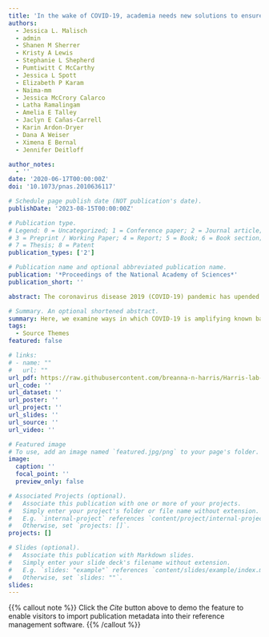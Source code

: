 ```yaml
---
title: 'In the wake of COVID-19, academia needs new solutions to ensure gender equity'
authors:
  - Jessica L. Malisch
  - admin
  - Shanen M Sherrer
  - Kristy A Lewis
  - Stephanie L Shepherd
  - Pumtiwitt C McCarthy
  - Jessica L Spott
  - Elizabeth P Karam
  - Naima-mm
  - Jessica McCrory Calarco
  - Latha Ramalingam
  - Amelia E Talley
  - Jaclyn E Cañas-Carrell
  - Karin Ardon-Dryer
  - Dana A Weiser
  - Ximena E Bernal
  - Jennifer Deitloff

author_notes:
  - ''
date: '2020-06-17T00:00:00Z'
doi: '10.1073/pnas.2010636117'

# Schedule page publish date (NOT publication's date).
publishDate: '2023-08-15T00:00:00Z'

# Publication type.
# Legend: 0 = Uncategorized; 1 = Conference paper; 2 = Journal article;
# 3 = Preprint / Working Paper; 4 = Report; 5 = Book; 6 = Book section;
# 7 = Thesis; 8 = Patent
publication_types: ['2']

# Publication name and optional abbreviated publication name.
publication: '*Proceedings of the National Academy of Sciences*'
publication_short: ''

abstract: The coronavirus disease 2019 (COVID-19) pandemic has upended almost every facet of academia. Almost overnight the system faced a sudden transition to remote teaching and learning, changes in grading systems, and the loss of access to research resources. Additionally, shifts in household labor, childcare, eldercare, and physical confinement have increased students’ and faculty’s mental health needs and reduced the time available to perform academic work. A pandemic naturally highlights privileges, such as financial security and access to mental health care. It also amplifies the mental, physical, social, and economic impacts attributable to preexisting inequities in academia. Making matters worse, in times of stress, such as pandemics, biased decision-making processes are favored, which threaten to deprioritize equity initiatives.

# Summary. An optional shortened abstract.
summary: Here, we examine ways in which COVID-19 is amplifying known barriers to women’s career advancement. We propose actionable solutions, which include the formation of a Pandemic Response Faculty Fellow or Pandemic Faculty Merit Committee (PFMC), new/revised tenure and promotion metrics created by the aforementioned committee, and a framework to ensure that the new metrics and policies are adopted college-wide. We also caution against the popular tenure clock quick fix that poses a potential threat to a diverse future for academia.
tags:
  - Source Themes
featured: false

# links:
# - name: ""
#   url: ""
url_pdf: https://raw.githubusercontent.com/breanna-n-harris/Harris-lab-website/c4b1734f80a22dbe1a200c9ccf0e1009838ad574/content/publication/PNAS_COVID19/Malisch_etal_2020_PNAS_COVID19_Gender_equity.pdf
url_code: ''
url_dataset: ''
url_poster: ''
url_project: ''
url_slides: ''
url_source: ''
url_video: ''

# Featured image
# To use, add an image named `featured.jpg/png` to your page's folder.
image:
  caption: ''
  focal_point: ''
  preview_only: false

# Associated Projects (optional).
#   Associate this publication with one or more of your projects.
#   Simply enter your project's folder or file name without extension.
#   E.g. `internal-project` references `content/project/internal-project/index.md`.
#   Otherwise, set `projects: []`.
projects: []

# Slides (optional).
#   Associate this publication with Markdown slides.
#   Simply enter your slide deck's filename without extension.
#   E.g. `slides: "example"` references `content/slides/example/index.md`.
#   Otherwise, set `slides: ""`.
slides:
---
```


{{% callout note %}}
Click the _Cite_ button above to demo the feature to enable visitors to import publication metadata into their reference management software.
{{% /callout %}}
